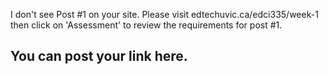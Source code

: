 
I don't see Post #1 on your site. Please visit edtechuvic.ca/edci335/week-1 then click on 'Assessment' to review the requirements for post #1.

You can post your link here.
---
